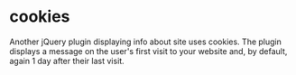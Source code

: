 # cookies
Another jQuery plugin displaying info about site uses cookies. The plugin displays a message on the user's first visit to your website and, by default, again 1 day after their last visit.
